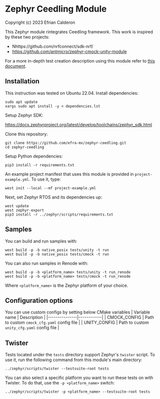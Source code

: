 # Zephyr Ceedling Module

Copyright (c) 2023 Efrian Calderon

This Zephyr module rintegrates Ceedling framework. This work is
inspired by these two projects:

* Nhttps://github.com/nrfconnect/sdk-nrf/
* https://github.com/antmicro/zephyr-cmock-unity-module

For a more in-depth test creation description using this
module refer to [this document](CREATING_TESTS.md).

## Installation

This instruction was tested on Ubuntu 22.04. Install
dependencies:

```
sudo apt update
xargs sudo apt install -y < dependencies.lst
```

Setup Zephyr SDK:

https://docs.zephyrproject.org/latest/develop/toolchains/zephyr_sdk.html

Clone this repository:
```
git clone https://github.com/efra-mx/zephyr-ceedling.git
cd zephyr-ceedling
```

Setup Python dependencies:

```
pip3 install -r requirements.txt
```

An example project manifest that uses this module is provided in
`project-example.yml`. To use it, type:

```
west init --local --mf project-example.yml
```

Next, set Zephyr RTOS and its dependencies up:

```
west update
west zephyr-export
pip3 install -r ../zephyr/scripts/requirements.txt
```

## Samples

You can build and run samples with:

```
west build -p -b native_posix tests/unity -t run
west build -p -b native_posix tests/cmock -t run
```

You can also run samples in Renode with:
```
west build -p -b <platform_name> tests/unity -t run_renode
west build -p -b <platform_name> tests/cmock -t run_renode
```
Where `<platform_name>` is the Zephyr platform of your choice.

## Configuration options

You can use custom configs by setting below CMake variables
| Variable name | Description |
|---------------|------------|
| CMOCK_CONFIG | Path to custom `cmock_cfg.yaml` config file |
| UNITY_CONFIG | Path to custom `unity_cfg.yaml` config file |

## Twister

Tests located under the `tests` directory support Zephyr's `twister` script. To
use it, run the following command from this module's main directory:
```
../zephyr/scripts/twister --testsuite-root tests
```

You can also select a specific platform you want to run these tests on with
Twister. To do that, use the `-p <platform_name>` switch:
```
../zephyr/scripts/twister -p <platform_name> --testsuite-root tests
```
